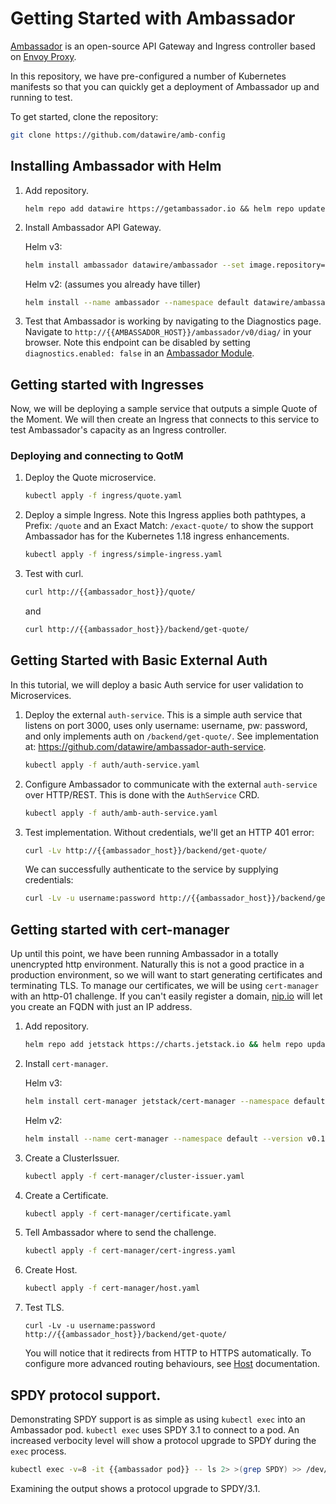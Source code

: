 # Getting Started with Ambassador

[Ambassador](https://getambassador.io/) is an open-source API Gateway and Ingress controller based on [Envoy Proxy](https://www.envoyproxy.io/).  



In this repository, we have pre-configured a number of Kubernetes manifests so that you can quickly get a deployment of Ambassador up and running to test.

To get started, clone the repository:
```bash
git clone https://github.com/datawire/amb-config
```

## Installing Ambassador with Helm

1. Add repository.

   ```
   helm repo add datawire https://getambassador.io && helm repo update
   ```

2. Install Ambassador API Gateway.

   Helm v3:
   ```bash
   helm install ambassador datawire/ambassador --set image.repository=datawire/ambassador --set enableAES=false --set namespace.name=default
   ```

   Helm v2: (assumes you already have tiller)
   ```bash
   helm install --name ambassador --namespace default datawire/ambassador --set image.repository=datawire/ambassador --set enableAES=false
   ```

3. Test that Ambassador is working by navigating to the Diagnostics page.  Navigate to `http://{{AMBASSADOR_HOST}}/ambassador/v0/diag/` in your browser.  Note this endpoint can be disabled by setting `diagnostics.enabled: false` in an [Ambassador Module](https://www.getambassador.io/docs/latest/topics/running/ambassador/).

## Getting started with Ingresses

Now, we will be deploying a sample service that outputs a simple Quote of the Moment.  We will then create an Ingress that connects to this service to test Ambassador's capacity as an Ingress controller.

### Deploying and connecting to QotM

1. Deploy the Quote microservice.

   ```bash
   kubectl apply -f ingress/quote.yaml
   ```

2. Deploy a simple Ingress.  Note this Ingress applies both pathtypes, a Prefix: `/quote` and an Exact Match: `/exact-quote/` to show the support Ambassador has for the Kubernetes 1.18 ingress enhancements.

   ```bash
   kubectl apply -f ingress/simple-ingress.yaml
   ```

3. Test with curl.

   ```bash
   curl http://{{ambassador_host}}/quote/
   ```
   and

   ```bash
   curl http://{{ambassador_host}}/backend/get-quote/
   ```

## Getting Started with Basic External Auth

In this tutorial, we will deploy a basic Auth service for user validation to Microservices.

1. Deploy the external `auth-service`. This is a simple auth service that listens on port 3000, uses only username: username, pw: password, and only implements auth on `/backend/get-quote/`.  See implementation at: https://github.com/datawire/ambassador-auth-service.

   ```bash
   kubectl apply -f auth/auth-service.yaml
   ```

2. Configure Ambassador to communicate with the external `auth-service` over HTTP/REST. This is done with the `AuthService` CRD.

   ```bash
   kubectl apply -f auth/amb-auth-service.yaml
   ```

3. Test implementation. Without credentials, we'll get an HTTP 401 error:

   ```bash
   curl -Lv http://{{ambassador_host}}/backend/get-quote/
   ```

   We can successfully authenticate to the service by supplying credentials:
   ```bash
   curl -Lv -u username:password http://{{ambassador_host}}/backend/get-quote/
   ```

## Getting started with cert-manager

Up until this point, we have been running Ambassador in a totally unencrypted http environment.  Naturally this is not a good practice 
in a production environment, so we will want to start generating certificates and terminating TLS.  To manage our certificates, we 
will be using `cert-manager` with an http-01 challenge.  If you can't easily register a domain, [nip.io](https://nip.io/) will let you create an FQDN with just an IP address.

1. Add repository.
   ```bash
   helm repo add jetstack https://charts.jetstack.io && helm repo update
   ```

2. Install `cert-manager`.
   
   Helm v3:
   ```bash
   helm install cert-manager jetstack/cert-manager --namespace default --version v0.15.0 --set installCRDs=true
   ```

   Helm v2:
   ```bash
   helm install --name cert-manager --namespace default --version v0.15.0 jetstack/cert-manager --set installCRDs=true
   ```

3. Create a ClusterIssuer.

   ```bash
   kubectl apply -f cert-manager/cluster-issuer.yaml
   ```

4. Create a Certificate.

   ```bash
   kubectl apply -f cert-manager/certificate.yaml
   ```

5. Tell Ambassador where to send the challenge.

   ```bash
   kubectl apply -f cert-manager/cert-ingress.yaml
   ```

6. Create Host.

   ```bash
   kubectl apply -f cert-manager/host.yaml
   ```
7. Test TLS.
   
   ```
   curl -Lv -u username:password http://{{ambassador_host}}/backend/get-quote/
   ```
   You will notice that it redirects from HTTP to HTTPS automatically.  To configure more advanced routing behaviours, see [Host](https://www.getambassador.io/docs/latest/topics/running/host-crd/#secure-and-insecure-requests) documentation.

## SPDY protocol support.

Demonstrating SPDY support is as simple as using `kubectl exec` into an Ambassador pod.  `kubectl exec` uses SPDY 3.1 to connect to a pod.  An increased verbocity level will show a protocol upgrade to SPDY during the `exec` process.

```bash
kubectl exec -v=8 -it {{ambassador pod}} -- ls 2> >(grep SPDY) >> /dev/null
```

Examining the output shows a protocol upgrade to SPDY/3.1.